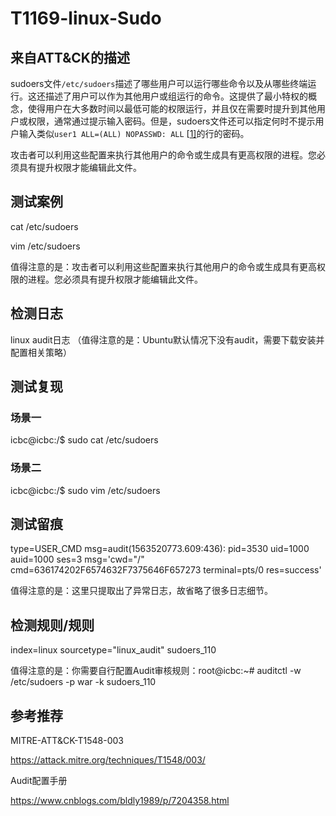 # T1169-linux-Sudo

## 来自ATT&CK的描述

sudoers文件`/etc/sudoers`描述了哪些用户可以运行哪些命令以及从哪些终端运行。这还描述了用户可以作为其他用户或组运行的命令。这提供了最小特权的概念，使得用户在大多数时间以最低可能的权限运行，并且仅在需要时提升到其他用户或权限，通常通过提示输入密码。但是，sudoers文件还可以指定何时不提示用户输入类似`user1 ALL=(ALL) NOPASSWD: ALL` [[1\]](https://blog.malwarebytes.com/threat-analysis/2017/04/new-osx-dok-malware-intercepts-web-traffic/)的行的密码。

攻击者可以利用这些配置来执行其他用户的命令或生成具有更高权限的进程。您必须具有提升权限才能编辑此文件。

## 测试案例

 cat /etc/sudoers

 vim /etc/sudoers

值得注意的是：攻击者可以利用这些配置来执行其他用户的命令或生成具有更高权限的进程。您必须具有提升权限才能编辑此文件。

## 检测日志

linux audit日志 （值得注意的是：Ubuntu默认情况下没有audit，需要下载安装并配置相关策略）

## 测试复现

### 场景一

icbc@icbc:/$ sudo cat /etc/sudoers

### 场景二

icbc@icbc:/$ sudo vim /etc/sudoers

## 测试留痕

type=USER_CMD msg=audit(1563520773.609:436): pid=3530 uid=1000 auid=1000 ses=3 msg='cwd="/" cmd=636174202F6574632F7375646F657273 terminal=pts/0 res=success'

值得注意的是：这里只提取出了异常日志，故省略了很多日志细节。

## 检测规则/规则

index=linux sourcetype="linux_audit" sudoers_110

值得注意的是：你需要自行配置Audit审核规则：root@icbc:~# auditctl -w /etc/sudoers -p war -k sudoers_110

## 参考推荐

MITRE-ATT&CK-T1548-003

<https://attack.mitre.org/techniques/T1548/003/>

Audit配置手册

<https://www.cnblogs.com/bldly1989/p/7204358.html>
